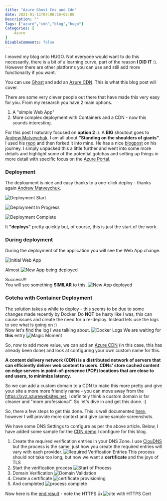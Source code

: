 ```yaml
---
title: "Azure Ghost Cms and Cdn"
date: 2021-01-11T07:00:18+02:00
Description: ""
Tags: ["azure","cdn","blog","hugo"]
Categories: [
    Azure
]
DisableComments: false
---
```


I moved my blog onto HUGO. Not everyone would want to do this necessarily, there is a bit of a learning curve, part of the reason **I DID IT** :). However there are other platforms you can use and still add more functionality if you want.  

You can use [Ghost](https://ghost.org/) and add an [Azure CDN](https://docs.microsoft.com/en-us/azure/cdn/cdn-overview). This is what this blog post will cover.

There are some very clever people out there that have made this very easy for you. From my research you have 2 main options.

1. A "simple Web App"
2. More complex deployment with Containers and a CDN - now this sounds interesting.  

For this post I naturally focused on **option 2** :). A **BIG** shoutout goes to [Andrew Matveychuk](https://andrewmatveychuk.com/about/). I am all about __**"Standing on the shoulders of giants**"__. I used his [repo](https://github.com/andrewmatveychuk/azure.ghost-web-app-for-containers) and then forked it into mine. He has a nice [blogpost](https://andrewmatveychuk.com/a-one-click-ghost-deployment-on-azure-web-app-for-containers/) on his journey. I simply unpacked this a little further and went into some more details and highlight some of the potential gotchas and setting up things in more detail with specific focus on the [Azure Portal](https://portal.azure.com).

### Deployment

The deployment is nice and easy thanks to a one-click deploy - thanks again [Andrew Matveychuk](https://andrewmatveychuk.com/about/).  

![Deployment Start](https://github.com/fskelly/flkelly-cloudblog/blob/main/static/images/blogImages/2021/ghostblogpost/deploymentsample.png?raw=true)  

![Deployment In Progress](https://github.com/fskelly/flkelly-cloudblog/blob/main/static/images/blogImages/2021/ghostblogpost/deploymentSequence.png?raw=true)  

![Deployment Complete](https://github.com/fskelly/flkelly-cloudblog/blob/main/static/images/blogImages/2021/ghostblogpost/deplolymentComplete.png?raw=true)  

It __"deploys"__ pretty quickly but, of course, this is just the start of the work.

### During deployment  

During the deployment of the application you will see the Web App change.

![Initial Web App](https://github.com/fskelly/flkelly-cloudblog/blob/main/static/images/blogImages/2021/ghostblogpost/initialWebApp.png?raw=true)  

Almost
![New App being deployed](https://github.com/fskelly/flkelly-cloudblog/blob/main/static/images/blogImages/2021/ghostblogpost/ghostBeingConfigured.png?raw=true)

Success!!!  
You will see something **SIMILAR** to this.
![New App deployed](https://github.com/fskelly/flkelly-cloudblog/blob/main/static/images/blogImages/2021/ghostblogpost/ghostConfigured.png?raw=true)

### Gotcha with Container Deployment

The solution takes a while to deploy - this seems to be due to some changes made recently by Docker. Do **NOT** be hasty like I was, this can cause issues and create the need for a re-deploy. Instead lets use the logs to see what is going on :)  
Now let's find the log I was talking about.
![Docker Logs](https://github.com/fskelly/flkelly-cloudblog/blob/main/static/images/blogImages/2021/ghostblogpost/containerLogs.png?raw=true)
We are waiting for **this** entry
![Magic Moment](https://github.com/fskelly/flkelly-cloudblog/blob/main/static/images/blogImages/2021/ghostblogpost/magicMoment-PATIENCE.png?raw=true)

So, now to add move value, we can add an [Azure CDN](https://docs.microsoft.com/en-us/azure/cdn/cdn-overview) (in this case, this has already been done) and look at configuring your own custom name for this.

**A content delivery network (CDN) is a distributed network of servers that can efficiently deliver web content to users. CDNs' store cached content on edge servers in point-of-presence (POP) locations that are close to end users, to minimize latency.**

So we can add a custom domain to a CDN to make this more pretty and give your site a more more friendly name - you can move away from the <https://xyz.azurewebsites.net>, I definitely think a custom domain is far cleaner and "more professional". So let's dive in and get this done. :)

So, there a few steps to get this done. This is well documented [here](https://docs.microsoft.com/en-us/azure/cdn/cdn-map-content-to-custom-domain?tabs=azure-dns), however I will provide more context and give some sample screenshots.

We have some DNS Settings to configure as per the above article. Below, I have added some sample for the [CDN demo](https://demoghost.fskelly.com/) I configure for this blog.  

1. Create the required verification entries in your DNS Zone. I use [ClouDNS](https://www.cloudns.net/) but the process is the same, just how you create the required entries will vary with each provider.
![Required Verification Entries](https://github.com/fskelly/flkelly-cloudblog/blob/main/static/images/blogImages/2021/ghostblogpost/cdnVerification.png?raw=true)
This process should not take too long, but now we want a **certificate** and the joys of TLS  
2. Start the verification process ![Start of Process](https://github.com/fskelly/flkelly-cloudblog/blob/main/static/images/blogImages/2021/ghostblogpost/cdnCert1.png?raw=true)
3. Domain Verification ![Domain Validation](https://github.com/fskelly/flkelly-cloudblog/blob/main/static/images/blogImages/2021/ghostblogpost/cdnCert2.png?raw=true)
4. Create a certificate ![certificate provisioning](https://github.com/fskelly/flkelly-cloudblog/blob/main/static/images/blogImages/2021/ghostblogpost/cdnCert3.png?raw=true)
5. And completed ![process complete](https://github.com/fskelly/flkelly-cloudblog/blob/main/static/images/blogImages/2021/ghostblogpost/cdnCert4.png?raw=true)

Now here is the [end result](https://demoghost.fskelly.com) - note the HTTPS 👍 ![site with HTTPS Cert](https://github.com/fskelly/flkelly-cloudblog/blob/main/static/images/blogImages/2021/ghostblogpost/cdnDemoPost.png?raw=true)
